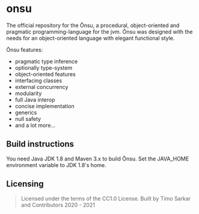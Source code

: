 # onsu

The official repository for the Ōnsu, a procedural, object-oriented and pragmatic programming-language for the jvm.
Ōnsu was designed with the needs for an object-oriented language with elegant functional style. 

Ōnsu features:
 - pragmatic type inference
 - optionally type-system
 - object-oriented features
 - interfacing classes
 - external concurrency
 - modularity 
 - full Java interop
 - concise implementation 
 - generics
 - null safety
 - and a lot more...

## Build instructions

You need Java JDK 1.8 and Maven 3.x to build Ōnsu. Set the JAVA_HOME environment variable to JDK 1.8's home.


## Licensing

> Licensed under the terms of the CC1.0 License. Built by Timo Sarkar and Contributors 2020 - 2021
